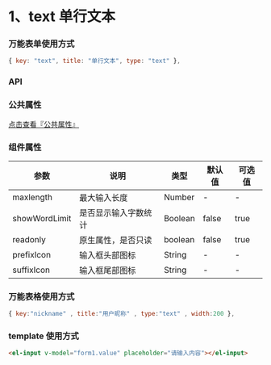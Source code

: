 # 1、text 单行文本

### 万能表单使用方式

```js
{ key: "text", title: "单行文本", type: "text" },
```

### API

### 公共属性

[点击查看『公共属性』](https://vkdoc.fsq.pub/admin/components/0%E3%80%81public.html)

### 组件属性

| 参数             | 说明                           | 类型    | 默认值  | 可选值 |
|------------------|-------------------------------|---------|--------|-------|
| maxlength            | 最大输入长度 | Number  | - | -  |
| showWordLimit          | 是否显示输入字数统计 | Boolean  | false | true |
| readonly          | 原生属性，是否只读  | boolean|  false | true |
| prefixIcon      | 输入框头部图标 | String  | - | -  |
| suffixIcon      | 输入框尾部图标 | String  | - | -  |

### 万能表格使用方式

```js
{ key:"nickname" , title:"用户昵称" , type:"text" , width:200 },
```

### template 使用方式

```html
<el-input v-model="form1.value" placeholder="请输入内容"></el-input>
```
